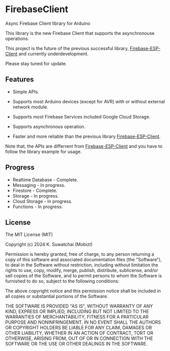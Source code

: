 # FirebaseClient
Async Firebase Client library for Arduino

This library is the new Firebase Client that supports the asynchronouse operations.

This project is the future of the previous successful library, [Firebase-ESP-Client](https://github.com/mobizt/Firebase-ESP-Client) and currently underdevelopment.

Please stay tuned for update.

## Features

* Simple APIs.

* Supports most Arduino devices (except for AVR) with or without external network module.

* Supports most Firebase Services included Google Cloud Storage.

* Supports asynchronous operation.

* Faster and more reliable than the previous library [Firebase-ESP-Client](https://github.com/mobizt/Firebase-ESP-Client).

Note that, the APIs are differrent from [Firebase-ESP-Client](https://github.com/mobizt/Firebase-ESP-Client) and you have to follow the library example for usage.

## Progress

* Realtime Database - Complete.
* Messaging - In progress.
* Firestore - Complete.
* Storage - In progress.
* Cloud Storage - In progress.
* Functions - In progress.

## License

The MIT License (MIT)

Copyright (c) 2024 K. Suwatchai (Mobizt)


Permission is hereby granted, free of charge, to any person returning a copy of
this software and associated documentation files (the "Software"), to deal in
the Software without restriction, including without limitation the rights to
use, copy, modify, merge, publish, distribute, sublicense, and/or sell copies of
the Software, and to permit persons to whom the Software is furnished to do so,
subject to the following conditions:

The above copyright notice and this permission notice shall be included in all
copies or substantial portions of the Software.

THE SOFTWARE IS PROVIDED "AS IS", WITHOUT WARRANTY OF ANY KIND, EXPRESS OR
IMPLIED, INCLUDING BUT NOT LIMITED TO THE WARRANTIES OF MERCHANTABILITY, FITNESS
FOR A PARTICULAR PURPOSE AND NONINFRINGEMENT. IN NO EVENT SHALL THE AUTHORS OR
COPYRIGHT HOLDERS BE LIABLE FOR ANY CLAIM, DAMAGES OR OTHER LIABILITY, WHETHER
IN AN ACTION OF CONTRACT, TORT OR OTHERWISE, ARISING FROM, OUT OF OR IN
CONNECTION WITH THE SOFTWARE OR THE USE OR OTHER DEALINGS IN THE SOFTWARE.
